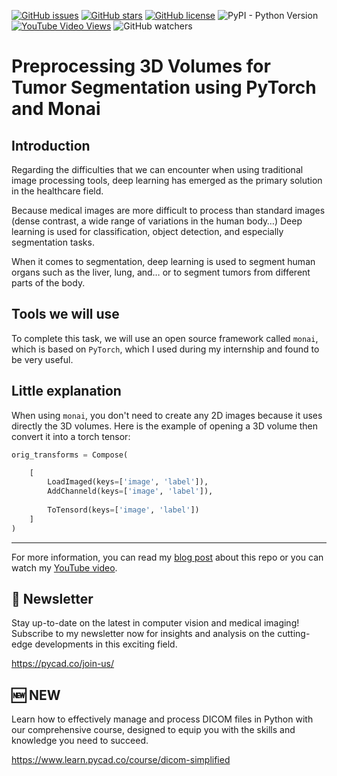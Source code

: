 [![GitHub issues](https://img.shields.io/github/issues/amine0110/preporcess-volume-medical-imaging)](https://github.com/amine0110/preporcess-volume-medical-imaging/issues) [![GitHub stars](https://img.shields.io/github/stars/amine0110/preporcess-volume-medical-imaging)](https://github.com/amine0110/preporcess-volume-medical-imaging/stargazers) [![GitHub license](https://img.shields.io/github/license/amine0110/preporcess-volume-medical-imaging)](https://github.com/amine0110/preporcess-volume-medical-imaging) ![PyPI - Python Version](https://img.shields.io/pypi/pyversions/torch) [![YouTube Video Views](https://img.shields.io/youtube/views/83FLt4fPNGs?style=social)](https://www.youtube.com/watch?v=83FLt4fPNGs&t=2s) ![GitHub watchers](https://img.shields.io/github/watchers/amine0110/preporcess-volume-medical-imaging?style=social)
# Preprocessing 3D Volumes for Tumor Segmentation using PyTorch and Monai

## Introduction 
Regarding the difficulties that we can encounter when using traditional image processing tools, deep learning has emerged as the primary solution in the healthcare field.

Because medical images are more difficult to process than standard images (dense contrast, a wide range of variations in the human body…) Deep learning is used for classification, object detection, and especially segmentation tasks.

When it comes to segmentation, deep learning is used to segment human organs such as the liver, lung, and… or to segment tumors from different parts of the body.

## Tools we will use
To complete this task, we will use an open source framework called `monai`, which is based on `PyTorch`, which I used during my internship and found to be very useful.

## Little explanation
When using `monai`, you don't need to create any 2D images because it uses directly the 3D volumes. Here is the example of opening a 3D volume then convert it into a torch tensor:

```Python
orig_transforms = Compose(

    [
        LoadImaged(keys=['image', 'label']),
        AddChanneld(keys=['image', 'label']),
        
        ToTensord(keys=['image', 'label'])
    ]
)
```

-----------------------------------------------------------

For more information, you can read my [blog post](https://pycad.co/preprocessing-3d-volumes-for-tumor-segmentation-using-monai-and-pytorch/) about this repo or you can watch my [YouTube video](https://youtu.be/83FLt4fPNGs).

## 📩 Newsletter
Stay up-to-date on the latest in computer vision and medical imaging! Subscribe to my newsletter now for insights and analysis on the cutting-edge developments in this exciting field.

https://pycad.co/join-us/

## 🆕 NEW 

Learn how to effectively manage and process DICOM files in Python with our comprehensive course, designed to equip you with the skills and knowledge you need to succeed.

https://www.learn.pycad.co/course/dicom-simplified


